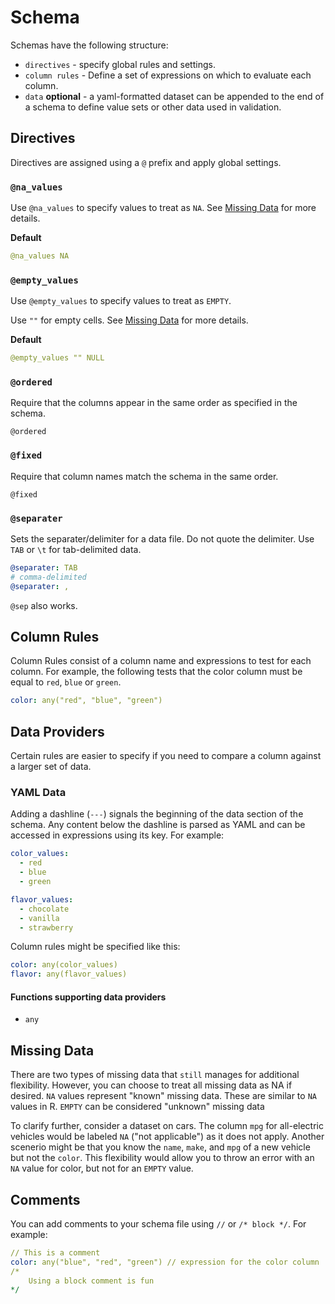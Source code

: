 # Schema

Schemas have the following structure:

* `directives` - specify global rules and settings.
* `column rules` - Define a set of expressions on which to evaluate each column.
* `data` __optional__ - a yaml-formatted dataset can be appended to the end of a schema to define value sets or other data used in validation.

## Directives

Directives are assigned using a `@` prefix and apply global settings.

### `@na_values`

Use `@na_values` to specify values to treat as `NA`. See [Missing Data](#missing_data) for more details.

__Default__

```yaml
@na_values NA
```

### `@empty_values`

Use `@empty_values` to specify values to treat as `EMPTY`.

Use `""` for empty cells. See [Missing Data](#missing_data) for more details.

__Default__

```yaml
@empty_values "" NULL
```

### `@ordered`

Require that the columns appear in the same order as specified in the schema. 

```
@ordered
```

### `@fixed`

Require that column names match the schema in the same order.

```
@fixed
```

### `@separater`

Sets the separater/delimiter for a data file. Do not quote the delimiter. Use `TAB` or `\t` for tab-delimited data.

```yaml
@separater: TAB
# comma-delimited
@separater: ,
```

`@sep` also works.

## Column Rules

Column Rules consist of a column name and expressions to test for each column. For example, the following tests that the color column must be equal to `red`, `blue` or `green`.

```yaml
color: any("red", "blue", "green")
```

## Data Providers

Certain rules are easier to specify if you need to compare a column against a larger set of data.

### YAML Data

Adding a dashline (`---`) signals the beginning of the data section of the schema. Any content below the dashline is parsed as YAML and can be accessed in expressions using its key. For example:

```yaml
color_values:
  - red
  - blue
  - green

flavor_values:
  - chocolate
  - vanilla
  - strawberry
```

Column rules might be specified like this:

```yaml
color: any(color_values)
flavor: any(flavor_values)
```

#### Functions supporting data providers

* `any`

## Missing Data

There are two types of missing data that `still` manages for additional flexibility. However, you can choose to treat all missing data as NA if desired. `NA` values represent "known" missing data. These are similar to `NA` values in R. `EMPTY` can be considered "unknown" missing data

To clarify further, consider a dataset on cars. The column `mpg` for all-electric vehicles would be labeled `NA` ("not applicable") as it does not apply. Another scenerio might be that you know the `name`, `make`, and `mpg` of a new vehicle but not the `color`. This flexibility would allow you to throw an error with an `NA` value for color, but not for an `EMPTY` value.

## Comments

You can add comments to your schema file using `//` or `/* block */`. For example:

```yaml
// This is a comment
color: any("blue", "red", "green") // expression for the color column
/*
    Using a block comment is fun
*/
```
